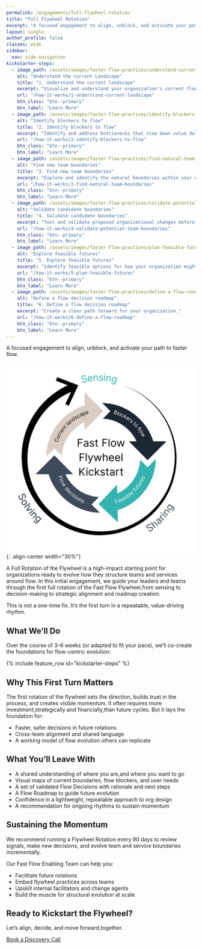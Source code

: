 ```yaml
---
permalink: /engagements/full-flywheel-rotation
title: "Full Flywheel Rotation"
excerpt: "A focused engagement to align, unblock, and activate your path to faster flow."
layout: single
author_profile: false
classes: wide
sidebar:
  nav: side-navigation
kickstarter-steps:
  - image_path: /assets/images/faster-flow-practices/understand-current-landscape.png
    alt: "Understand the current Landscape"
    title: "1. Understand the current landscape"
    excerpt: "Visualize and understand your organization's current flow patterns and boundaries."
    url: "/how-it-works/1-understand-current-landscape"
    btn_class: "btn--primary"
    btn_label: "Learn More"
  - image_path: /assets/images/faster-flow-practices/identify-blockers-to-flow.png
    alt: "Identify blockers to flow"
    title: "2. Identify blockers to flow"
    excerpt: "Identify and address bottlenecks that slow down value delivery."
    url: "/how-it-works/2-identify-blockers-to-flow"
    btn_class: "btn--primary"
    btn_label: "Learn More"
  - image_path: /assets/images/faster-flow-practices/find-natural-team-boundaries.png
    alt: "Find new team boundaries"
    title: "3. Find new team boundaries"
    excerpt: "Explore and identify the natural boundaries within your organization."
    url: "/how-it-works/3-find-natural-team-boundaries"
    btn_class: "btn--primary"
    btn_label: "Learn More"
  - image_path: /assets/images/faster-flow-practices/validate-potential-boundaries.png
    alt: "Validate candidate boundaries"
    title: "4. Validate candidate boundaries"
    excerpt: "Test and validate proposed organizational changes before implementation."
    url: "/how-it-works/4-validate-potential-team-boundaries"
    btn_class: "btn--primary"
    btn_label: "Learn More"
  - image_path: /assets/images/faster-flow-practices/plan-feasible-futures.png
    alt: "Explore feasible futures"
    title: "5. Explore feasible futures"
    excerpt: "Identify feasible options for how your organization might evolve."
    url: "/how-it-works/5-plan-feasible-futures"
    btn_class: "btn--primary"
    btn_label: "Learn More"
  - image_path: /assets/images/faster-flow-practices/define-a-flow-roadmap.png
    alt: "Define a flow decision roadmap"
    title: "6. Define a flow decision roadmap"
    excerpt: "Create a clear path forward for your organization."
    url: "/how-it-works/6-define-a-flow-roadmap"
    btn_class: "btn--primary"
    btn_label: "Learn More"
---
```


A focused engagement to align, unblock, and activate your path to faster flow.

![Flywheel Kickstarter](/assets/images/flywheel-kickstarter.png){: .align-center width="30%"}

A Full Rotation of the Flywheel is a high-impact starting point for organizations ready to evolve how they structure teams and services around flow. In this initial engagement, we guide your leaders and teams through the first full rotation of the Fast Flow Flywheel,from sensing to decision-making to strategic alignment and roadmap creation.

This is not a one-time fix. It’s the first turn in a repeatable, value-driving rhythm.

## What We’ll Do

Over the course of 3–6 weeks (or adapted to fit your pace), we’ll co-create the foundations for flow-centric evolution:

{% include feature_row id="kickstarter-steps" %}

## Why This First Turn Matters

The first rotation of the flywheel sets the direction, builds trust in the process, and creates visible momentum. It often requires more investment,strategically and financially,than future cycles. But it lays the foundation for:

- Faster, safer decisions in future rotations
- Cross-team alignment and shared language
- A working model of flow evolution others can replicate

## What You’ll Leave With

- A shared understanding of where you are,and where you want to go
- Visual maps of current boundaries, flow blockers, and user needs
- A set of validated Flow Decisions with rationale and next steps
- A Flow Roadmap to guide future evolution
- Confidence in a lightweight, repeatable approach to org design
- A recommendation for ongoing rhythms to sustain momentum

## Sustaining the Momentum

We recommend running a Flywheel Rotation every 90 days to review signals, make new decisions, and evolve team and service boundaries incrementally.

Our Fast Flow Enabling Team can help you:

- Facilitate future rotations
- Embed flywheel practices across teams
- Upskill internal facilitators and change agents
- Build the muscle for structural evolution at scale

## Ready to Kickstart the Flywheel?

Let’s align, decide, and move forward,together.

[Book a Discovery Call](/discovery-call)

<!-- [Download the Engagement Overview PDF](/assets/pdf/kickstart-your-flywheel.pdf) -->
